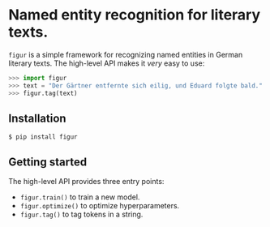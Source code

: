 # Named entity recognition for literary texts.
`figur` is a simple framework for recognizing named entities in German literary texts. The high-level API makes it _very_ easy to use:

```python
>>> import figur
>>> text = "Der Gärtner entfernte sich eilig, und Eduard folgte bald."
>>> figur.tag(text)
```

## Installation

```
$ pip install figur
```

## Getting started
The high-level API provides three entry points:
- `figur.train()` to train a new model.
- `figur.optimize()` to optimize hyperparameters.
- `figur.tag()` to tag tokens in a string.
